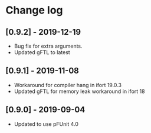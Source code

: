# Change log

## [0.9.2] - 2019-12-19
- Bug fix for extra arguments.
- Updated gFTL to latest

## [0.9.1] - 2019-11-08
- Workaround for compiler hang in ifort 19.0.3
- Updated gFTL for memory leak workaround in ifort 18

## [0.9.0] - 2019-09-04
- Updated to use pFUnit 4.0
     


